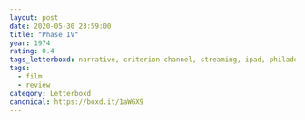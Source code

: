 ```yaml
---
layout: post 
date: 2020-05-30 23:59:00
title: "Phase IV"
year: 1974
rating: 0.4
tags_letterboxd: narrative, criterion channel, streaming, ipad, philadelphia
tags:
  - film
  - review
category: Letterboxd
canonical: https://boxd.it/1aWGX9
---
```

